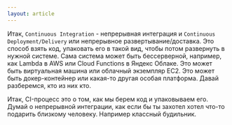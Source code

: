 ```yaml
---
layout: article
---
```

Итак, `Continuous Integration` - непрерывная интеграция и `Continuous Deployment/Delivery` или непрерывное развертывание/доставка. Это способ взять код, упаковать его в такой вид, чтобы потом развернуть в нужной системе. Сама система может быть бессерверной, например, как Lambda в AWS или Cloud Functions в Яндекс Облаке. Это может быть виртуальная машина или облачный экземпляр EC2. Это может быть докер-контейнер или какая-то другая особая платформа. Давай разберемся, кто из них кто.

Итак, CI-процесс это о том, как мы берем код и упаковываем его. Думай о непрерывной интеграции, как если бы ты захотел хотел что-то подарить близкому человеку. Например классный будильник.
